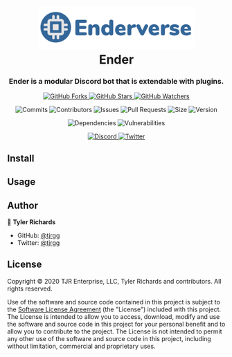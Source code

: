 <h1 align="center">
	<img src="logo.png" />
	<br />
	Ender
</h1>

<h3 align="center">
	Ender is a modular Discord bot that is extendable with plugins.
</h3>

<p align="center">
	<a href="https://github.com/Enderverse/Ender/fork">
		<img alt="GitHub Forks" src="https://img.shields.io/github/forks/Enderverse/Ender?label=Fork&style=social" />
	</a>
	<a href="https://github.com/Enderverse/Ender">
		<img alt="GitHub Stars" src="https://img.shields.io/github/stars/Enderverse/Ender?label=Star&style=social" />
	</a>
	<a href="https://github.com/Enderverse/Ender/subscription">
		<img alt="GitHub Watchers" src="https://img.shields.io/github/watchers/Enderverse/Ender?label=Watch&style=social" />
	</a>
</p>

<p align="center">
	<img alt="Commits" src="https://img.shields.io/github/commit-activity/m/Enderverse/Ender?cacheSeconds=86400&label=commits" />
	<img alt="Contributors" src="https://img.shields.io/github/contributors-anon/Enderverse/Ender?cacheSeconds=86400" />
	<img alt="Issues" src="https://img.shields.io/github/issues/Enderverse/Ender?cacheSeconds=86400" />
	<img alt="Pull Requests" src="https://img.shields.io/github/issues-pr/Enderverse/Ender?cacheSeconds=86400" />
	<img alt="Size" src="https://img.shields.io/github/repo-size/Enderverse/Ender?cacheSeconds=86400&label=size" />
	<img alt="Version" src="https://img.shields.io/github/package-json/version/Enderverse/Ender?cacheSeconds=86400&label=version" />
</p>

<p align="center">
	<img alt="Dependencies" src="https://img.shields.io/david/Enderverse/Ender?cacheSeconds=86400" />
	<img alt="Vulnerabilities" src="https://img.shields.io/snyk/vulnerabilities/github/Enderverse/Ender?cacheSeconds=86400" />
</p>

<p align="center">
	<a href="https://discordapp.com/invite/2JY79nd">
		<img alt="Discord" src="https://img.shields.io/discord/110118478119174144?style=social" />
	</a>
	<a href="https://twitter.com/tjrgg">
		<img alt="Twitter" src="https://img.shields.io/twitter/follow/tjrgg?style=social" />
	</a>
</p>


## Install

<!-- TO-DO -->


## Usage

<!-- TO-DO -->


## Author

👤 **Tyler Richards**

* GitHub: [@tjrgg](https://github.com/tjrgg)
* Twitter: [@tjrgg](https://twitter.com/tjrgg)


## License

Copyright © 2020 TJR Enterprise, LLC, Tyler Richards and contributors. All rights reserved.

Use of the software and source code contained in this project is subject to the [Software License Agreement](LICENSE.md) (the "License") included with this project. The License is intended to allow you to access, download, modify and use the software and source code in this project for your personal benefit and to allow you to contribute to the project. The License is not intended to permit any other use of the software and source code in this project, including without limitation, commercial and proprietary uses.
